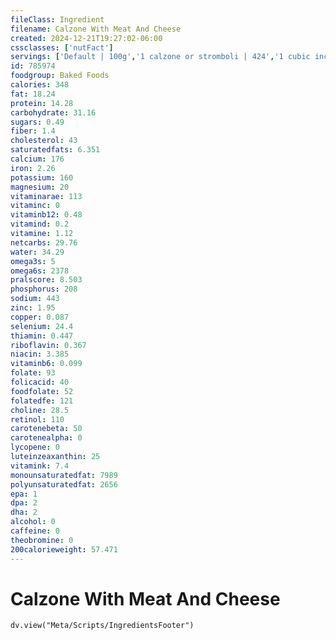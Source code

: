```yaml
---
fileClass: Ingredient
filename: Calzone With Meat And Cheese
created: 2024-12-21T19:27:02-06:00
cssclasses: ['nutFact']
servings: ['Default | 100g','1 calzone or stromboli | 424','1 cubic inch | 12','1 calizza | 217']
id: 785974
foodgroup: Baked Foods
calories: 348
fat: 18.24
protein: 14.28
carbohydrate: 31.16
sugars: 0.49
fiber: 1.4
cholesterol: 43
saturatedfats: 6.351
calcium: 176
iron: 2.26
potassium: 160
magnesium: 20
vitaminarae: 113
vitaminc: 0
vitaminb12: 0.48
vitamind: 0.2
vitamine: 1.12
netcarbs: 29.76
water: 34.29
omega3s: 5
omega6s: 2378
pralscore: 8.503
phosphorus: 208
sodium: 443
zinc: 1.95
copper: 0.087
selenium: 24.4
thiamin: 0.447
riboflavin: 0.367
niacin: 3.385
vitaminb6: 0.099
folate: 93
folicacid: 40
foodfolate: 52
folatedfe: 121
choline: 28.5
retinol: 110
carotenebeta: 50
carotenealpha: 0
lycopene: 0
luteinzeaxanthin: 25
vitamink: 7.4
monounsaturatedfat: 7989
polyunsaturatedfat: 2656
epa: 1
dpa: 2
dha: 2
alcohol: 0
caffeine: 0
theobromine: 0
200calorieweight: 57.471
---
```


# Calzone With Meat And Cheese

```dataviewjs
dv.view("Meta/Scripts/IngredientsFooter")
```